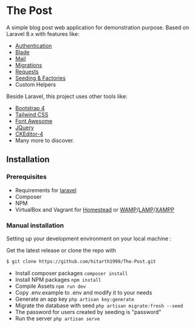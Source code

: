 # The Post

A simple blog post web application for demonstration purpose. Based on Laravel 8.x with features like:
- [Authentication](https://laravel.com/docs/8.x/authentication)
- [Blade](https://laravel.com/docs/8.x/blade)
- [Mail](https://laravel.com/docs/8.x/mail)
- [Migrations](https://laravel.com/docs/8.x/migrations)
- [Requests](https://laravel.com/docs/8.x/validation#form-request-validation)
- [Seeding & Factories](https://laravel.com/docs/8.x/seeding)
- Custom Helpers

Beside Laravel, this project uses other tools like:
- [Bootstrap 4](https://getbootstrap.com/)
- [Tailwind CSS](https://tailwindcss.com/)
- [Font Awesome](http://fontawesome.io/)
- [JQuery](https://jquery.com/)
- [CKEditor-4](https://ckeditor.com/ckeditor-4/)
- Many more to discover.

## Installation
### Prerequisites
-   Requirements for [laravel](https://laravel.com/docs)
-   Composer
-   NPM
- VirtualBox and Vagrant for [Homestead](https://laravel.com/docs/8.x/homestead) or [WAMP](https://www.wampserver.com/en/)/[LAMP](https://bitnami.com/stack/lamp/installer)/[XAMPP](https://www.apachefriends.org/download.html)

### Manual installation
Setting up your development environment on your local machine :

Get the latest release or clone the repo with
```sh
$ git clone https://github.com/hitarth1999/The-Post.git
```
-   Install composer packages `composer install `
-   Install NPM packages `npm install`
-   Compile Assets `npm run dev`
-   Copy .env.example to .env and modify it to your needs
-   Generate an app key `php artisan key:generate`
-   Migrate the database with seed `php artisan migrate:fresh --seed`
-   The password for users created by seeding is "password"
-   Run the server `php artisan serve`